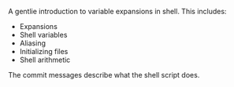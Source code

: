 A gentlie introduction to variable expansions in shell. This includes:
- Expansions
- Shell variables
- Aliasing
- Initializing files
- Shell arithmetic

The commit messages describe what the shell script does. 
